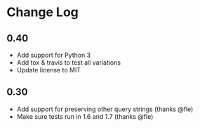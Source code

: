 # Change Log

## 0.40
  
  * Add support for Python 3
  * Add tox & travis to test all variations
  * Update license to MIT

## 0.30

  * Add support for preserving other query strings (thanks @fle)
  * Make sure tests run in 1.6 and 1.7 (thanks @fle)
